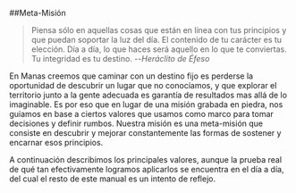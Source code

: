 ##Meta-Misión
> Piensa sólo en aquellas cosas que están en línea
con tus principios y que puedan soportar la luz del día. 
El contenido de tu carácter es tu elección. 
Día a día, lo que haces 
será aquello en lo que te conviertas. 
Tu integridad es tu destino.
> --<cite>Heráclito de Éfeso</cite>

En Manas creemos que caminar con un destino fijo es perderse la oportunidad de descubrir un lugar que no conocíamos, y que explorar el territorio junto a la gente adecuada es garantía de resultados mas allá de lo imaginable. Es por eso que en lugar de una misión grabada en piedra, nos guiamos en base a ciertos valores que usamos como marco para tomar decisiones y definir rumbos. Nuestra misión es una meta-misión que consiste en descubrir y mejorar constantemente las formas de sostener y encarnar esos principios.

A continuación describimos los principales valores, aunque la prueba real de qué tan efectivamente logramos aplicarlos se encuentra en el día a día, del cual el resto de este manual es un intento de reflejo.